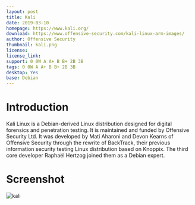 ```yaml
---
layout: post
title: Kali
date: 2019-03-10
homepage: https://www.kali.org/
download: https://www.offensive-security.com/kali-linux-arm-images/
author: Offensive Security
thumbnail: kali.png
license: 
license_link: 
support: 0 0W A A+ B B+ 2B 3B 
tags: 0 0W A A+ B B+ 2B 3B 
desktop: Yes
base: Debian
---
```


# Introduction

Kali Linux is a Debian-derived Linux distribution designed for digital forensics and penetration testing. It is maintained and funded by Offensive Security Ltd. It was developed by Mati Aharoni and Devon Kearns of Offensive Security through the rewrite of BackTrack, their previous information security testing Linux distribution based on Knoppix. The third core developer Raphaël Hertzog joined them as a Debian expert.

# Screenshot

![kali](https://raw.githubusercontent.com/rpisystem/RPiSystem.github.io/master/thumbnails/Screenshot/kali.jpg)